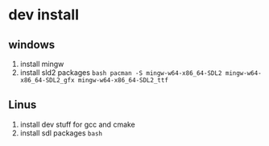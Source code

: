 # dev install

## windows
1. install mingw
2. install sld2 packages ````bash pacman -S mingw-w64-x86_64-SDL2 mingw-w64-x86_64-SDL2_gfx mingw-w64-x86_64-SDL2_ttf````

## Linus
1. install dev stuff for gcc and cmake
2. install sdl packages ```bash ```